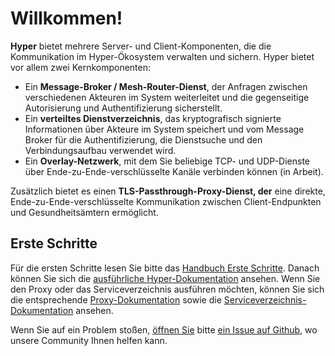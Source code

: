 # Willkommen!

**Hyper** bietet mehrere Server- und Client-Komponenten, die die Kommunikation im Hyper-Ökosystem verwalten und sichern. Hyper bietet vor allem zwei Kernkomponenten:

* Ein **Message-Broker / Mesh-Router-Dienst**, der Anfragen zwischen verschiedenen Akteuren im System weiterleitet und die gegenseitige Autorisierung und Authentifizierung sicherstellt.
* Ein **verteiltes Dienstverzeichnis**, das kryptografisch signierte Informationen über Akteure im System speichert und vom Message Broker für die Authentifizierung, die Dienstsuche und den Verbindungsaufbau verwendet wird.
* Ein **Overlay-Netzwerk**, mit dem Sie beliebige TCP- und UDP-Dienste über Ende-zu-Ende-verschlüsselte Kanäle verbinden können (in Arbeit).

Zusätzlich bietet es einen **TLS-Passthrough-Proxy-Dienst, der** eine direkte, Ende-zu-Ende-verschlüsselte Kommunikation zwischen Client-Endpunkten und Gesundheitsämtern ermöglicht.

## Erste Schritte

Für die ersten Schritte lesen Sie bitte das [Handbuch Erste Schritte]({{'getting-started'|href}}). Danach können Sie sich die [ausführliche Hyper-Dokumentation]({{'hyper.index'|href}}) ansehen. Wenn Sie den Proxy oder das Serviceverzeichnis ausführen möchten, können Sie sich die entsprechende [Proxy-Dokumentation]({{'proxy.index'|href}}) sowie die [Serviceverzeichnis-Dokumentation]({{'sd.index'|href}}) ansehen.

Wenn Sie auf ein Problem stoßen, [öffnen Sie](https://github.com/iris-connect/hyper) bitte [ein Issue auf Github](https://github.com/iris-connect/hyper), wo unsere Community Ihnen helfen kann.
